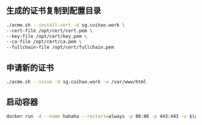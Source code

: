 ## 生成的证书复制到配置目录

```bash
./acme.sh --install-cert -d sg.cuihao.work \
--cert-file /opt/cert/cert.pem \
--key-file /opt/cert/key.pem \
--ca-file /opt/cert/ca.pem \
--fullchain-file /opt/cert/fullchain.pem
```

## 申请新的证书
```bash
./acme.sh --issue -d sg.cuihao.work -w /var/www/html
```

## 启动容器
```bash
docker run -d --name hahaha --restart=always -p 80:80 -p 443:443 -v $(pwd)/config:/opt/config cuihao777/trojan
```